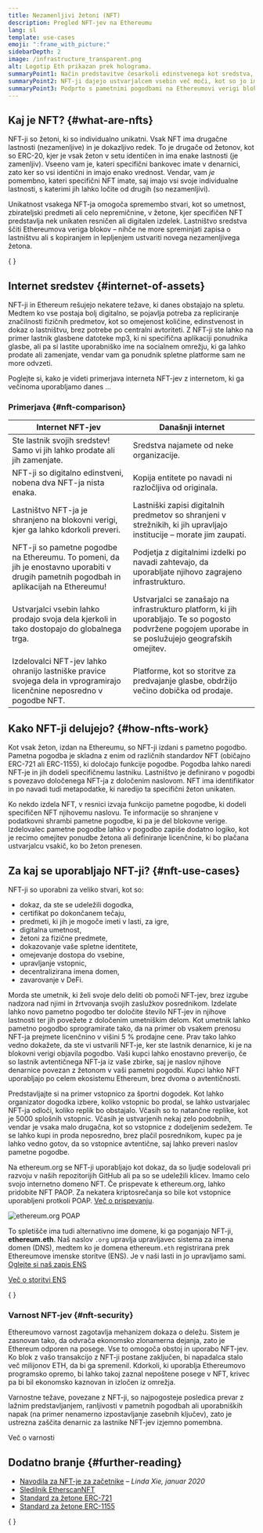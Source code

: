 ```yaml
---
title: Nezamenljivi žetoni (NFT)
description: Pregled NFT-jev na Ethereumu
lang: sl
template: use-cases
emoji: ":frame_with_picture:"
sidebarDepth: 2
image: /infrastructure_transparent.png
alt: Logotip Eth prikazan prek holograma.
summaryPoint1: Način predstavitve česarkoli edinstvenega kot sredstva, ki temelji na Ethereumu.
summaryPoint2: NFT-ji dajejo ustvarjalcem vsebin več moči, kot so jo imeli kadarkoli prej.
summaryPoint3: Podprto s pametnimi pogodbami na Ethereumovi verigi blokov.
---
```


## Kaj je NFT? {#what-are-nfts}

NFT-ji so žetoni, ki so individualno unikatni. Vsak NFT ima drugačne lastnosti (nezamenljive) in je dokazljivo redek. To je drugače od žetonov, kot so ERC-20, kjer je vsak žeton v setu identičen in ima enake lastnosti (je zamenljiv). Vseeno vam je, kateri specifični bankovec imate v denarnici, zato ker so vsi identični in imajo enako vrednost. Vendar, vam _je_ pomembno, kateri specifični NFT imate, saj imajo vsi svoje individualne lastnosti, s katerimi jih lahko ločite od drugih (so nezamenljivi).

Unikatnost vsakega NFT-ja omogoča spremembo stvari, kot so umetnost, zbirateljski predmeti ali celo nepremičnine, v žetone, kjer specifičen NFT predstavlja nek unikaten resničen ali digitalen izdelek. Lastništvo sredstva ščiti Ethereumova veriga blokov – nihče ne more spreminjati zapisa o lastništvu ali s kopiranjem in lepljenjem ustvariti novega nezamenljivega žetona.

{
<YouTube id="Xdkkux6OxfM" />
}

## Internet sredstev {#internet-of-assets}

NFT-ji in Ethereum rešujejo nekatere težave, ki danes obstajajo na spletu. Medtem ko vse postaja bolj digitalno, se pojavlja potreba za repliciranje značilnosti fizičnih predmetov, kot so omejenost količine, edinstvenost in dokaz o lastništvu, brez potrebe po centralni avtoriteti. Z NFT-ji ste lahko na primer lastnik glasbene datoteke mp3, ki ni specifična aplikaciji ponudnika glasbe, ali pa si lastite uporabniško ime na socialnem omrežju, ki ga lahko prodate ali zamenjate, vendar vam ga ponudnik spletne platforme sam ne more odvzeti.

Poglejte si, kako je videti primerjava interneta NFT-jev z internetom, ki ga večinoma uporabljamo danes ...

### Primerjava {#nft-comparison}

| Internet NFT-jev                                                                                                                         | Današnji internet                                                                                                                                       |
| ---------------------------------------------------------------------------------------------------------------------------------------- | ------------------------------------------------------------------------------------------------------------------------------------------------------- |
| Ste lastnik svojih sredstev! Samo vi jih lahko prodate ali jih zamenjate.                                                                | Sredstva najamete od neke organizacije.                                                                                                                 |
| NFT-ji so digitalno edinstveni, nobena dva NFT-ja nista enaka.                                                                           | Kopija entitete po navadi ni razločljiva od originala.                                                                                                  |
| Lastništvo NFT-ja je shranjeno na blokovni verigi, kjer ga lahko kdorkoli preveri.                                                       | Lastniški zapisi digitalnih predmetov so shranjeni v strežnikih, ki jih upravljajo institucije – morate jim zaupati.                                    |
| NFT-ji so pametne pogodbe na Ethereumu. To pomeni, da jih je enostavno uporabiti v drugih pametnih pogodbah in aplikacijah na Ethereumu! | Podjetja z digitalnimi izdelki po navadi zahtevajo, da uporabljate njihovo zagrajeno infrastrukturo.                                                    |
| Ustvarjalci vsebin lahko prodajo svoja dela kjerkoli in tako dostopajo do globalnega trga.                                               | Ustvarjalci se zanašajo na infrastrukturo platform, ki jih uporabljajo. Te so pogosto podvržene pogojem uporabe in se poslužujejo geografskih omejitev. |
| Izdelovalci NFT-jev lahko ohranijo lastniške pravice svojega dela in vprogramirajo licenčnine neposredno v pogodbe NFT.                  | Platforme, kot so storitve za predvajanje glasbe, obdržijo večino dobička od prodaje.                                                                   |

## Kako NFT-ji delujejo? {#how-nfts-work}

Kot vsak žeton, izdan na Ethereumu, so NFT-ji izdani s pametno pogodbo. Pametna pogodba je skladna z enim od različnih standardov NFT (običajno ERC-721 ali ERC-1155), ki določajo funkcije pogodbe. Pogodba lahko naredi NFT-je in jih dodeli specifičnemu lastniku. Lastništvo je definirano v pogodbi s povezavo določenega NFT-ja z določenim naslovom. NFT ima identifikator in po navadi tudi metapodatke, ki naredijo ta specifični žeton unikaten.

Ko nekdo izdela NFT, v resnici izvaja funkcijo pametne pogodbe, ki dodeli specifičen NFT njihovemu naslovu. Te informacije so shranjene v podatkovni shrambi pametne pogodbe, ki pa je del blokovne verige. Izdelovalec pametne pogodbe lahko v pogodbo zapiše dodatno logiko, kot je recimo omejitev ponudbe žetona ali definiranje licenčnine, ki bo plačana ustvarjalcu vsakič, ko bo žeton prenesen.

## Za kaj se uporabljajo NFT-ji? {#nft-use-cases}

NFT-ji so uporabni za veliko stvari, kot so:

- dokaz, da ste se udeležili dogodka,
- certifikat po dokončanem tečaju,
- predmeti, ki jih je mogoče imeti v lasti, za igre,
- digitalna umetnost,
- žetoni za fizične predmete,
- dokazovanje vaše spletne identitete,
- omejevanje dostopa do vsebine,
- upravljanje vstopnic,
- decentralizirana imena domen,
- zavarovanje v DeFi.

Morda ste umetnik, ki želi svoje delo deliti ob pomoči NFT-jev, brez izgube nadzora nad njimi in žrtvovanja svojih zaslužkov posrednikom. Izdelate lahko novo pametno pogodbo ter določite število NFT-jev in njihove lastnosti ter jih povežete z določenim umetniškim delom. Kot umetnik lahko pametno pogodbo sprogramirate tako, da na primer ob vsakem prenosu NFT-ja prejmete licenčnino v višini 5 % prodajne cene. Prav tako lahko vedno dokažete, da ste vi ustvarili NFT-je, ker ste lastnik denarnice, ki je na blokovni verigi objavila pogodbo. Vaši kupci lahko enostavno preverijo, če so lastnik avtentičnega NFT-ja iz vaše zbirke, saj je naslov njihove denarnice povezan z žetonom v vaši pametni pogodbi. Kupci lahko NFT uporabljajo po celem ekosistemu Ethereum, brez dvoma o avtentičnosti.

Predstavljajte si na primer vstopnico za športni dogodek. Kot lahko organizator dogodka izbere, koliko vstopnic bo prodal, se lahko ustvarjalec NFT-ja odloči, koliko replik bo obstajalo. Včasih so to natančne replike, kot je 5000 splošnih vstopnic. Včasih je ustvarjenih nekaj zelo podobnih, vendar je vsaka malo drugačna, kot so vstopnice z dodeljenim sedežem. Te se lahko kupi in proda neposredno, brez plačil posrednikom, kupec pa je lahko vedno gotov, da so vstopnice avtentične, saj lahko preveri naslov pametne pogodbe.

Na ethereum.org se NFT-ji uporabljajo kot dokaz, da so ljudje sodelovali pri razvoju v naših repozitorijih GitHub ali pa so se udeležili klicev. Imamo celo svojo internetno domeno NFT. Če prispevate k ethereum.org, lahko pridobite NFT PAOP. Za nekatera kriptosrečanja so bile kot vstopnice uporabljeni protkoli POAP. [Več o prispevanju](/contributing/#poap).

![ethereum.org POAP](./poap.png)

To spletišče ima tudi alternativno ime domene, ki ga poganjajo NFT-ji, **ethereum.eth**. Naš naslov `.org` upravlja upravljavec sistema za imena domen (DNS), medtem ko je domena ethereum`.eth` registrirana prek Ethereumove imenske storitve (ENS). Je v naši lasti in jo upravljamo sami. [Oglejte si naš zapis ENS](https://app.ens.domains/name/ethereum.eth)

[Več o storitvi ENS](https://app.ens.domains)

{
<Divider />
}

### Varnost NFT-jev {#nft-security}

Ethereumovo varnost zagotavlja mehanizem dokaza o deležu. Sistem je zasnovan tako, da odvrača ekonomsko zlonamerna dejanja, zato je Ethereum odporen na posege. Vse to omogoča obstoj in uporabo NFT-jev. Ko blok z vašo transakcijo z NFT-ji postane zaključen, bi napadalca stalo več milijonov ETH, da bi ga spremenil. Kdorkoli, ki uporablja Ethereumovo programsko opremo, bi lahko takoj zaznal nepoštene posege v NFT, krivec pa bi bil ekonomsko kaznovan in izločen iz omrežja.

Varnostne težave, povezane z NFT-ji, so najpogosteje posledica prevar z lažnim predstavljanjem, ranljivosti v pametnih pogodbah ali uporabniških napak (na primer nenamerno izpostavljanje zasebnih ključev), zato je ustrezna zaščita denarnic za lastnike NFT-jev izjemno pomembna.

<ButtonLink to="/security/">
  Več o varnosti
</ButtonLink>

## Dodatno branje {#further-reading}

- [Navodila za NFT-je za začetnike](https://linda.mirror.xyz/df649d61efb92c910464a4e74ae213c4cab150b9cbcc4b7fb6090fc77881a95d) – _Linda Xie, januar 2020_
- [Sledilnik EtherscanNFT](https://etherscan.io/nft-top-contracts)
- [Standard za žetone ERC-721](/developers/docs/standards/tokens/erc-721/)
- [Standard za žetone ERC-1155](/developers/docs/standards/tokens/erc-1155/)

{
<Divider />
}

<QuizWidget quizKey="nfts" />

